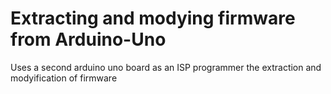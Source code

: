 # Extracting and modying firmware from Arduino-Uno
Uses a second arduino uno board as an ISP programmer the extraction and modyification of firmware
